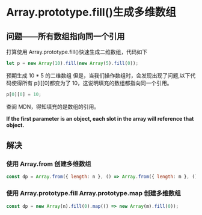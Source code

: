 # Array.prototype.fill()生成多维数组

## 问题——所有数组指向同一个引用

打算使用 Array.prototype.fill()快速生成二维数组，代码如下

```js
let p = new Array(10).fill(new Array(5).fill(0));
```

预期生成 10 \* 5 的二维数组
但是，当我们操作数组时，会发现出现了问题,以下代码使得所有 p[i][0]都变为了 10，这说明填充的数组都指向同一个引用。

```js
p[0][0] = 10;
```

查阅 MDN，得知填充的是数组的引用。

**If the first parameter is an object, each slot in the array will reference that object.**

## 解决

### 使用 Array.from 创建多维数组

```js
const dp = Array.from({ length: n }, () => Array.from({ length: m }, () => 0));
```

### 使用 Array.prototype.fill Array.prototype.map 创建多维数组

```js
const dp = new Array(n).fill(0).map(() => new Array(m).fill(0));
```
